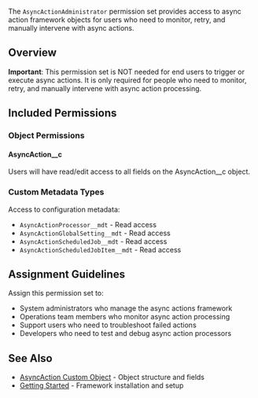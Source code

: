 The `AsyncActionAdministrator` permission set provides access to async action framework objects for users who need to monitor, retry, and manually intervene with async actions.

## Overview

**Important**: This permission set is NOT needed for end users to trigger or execute async actions. It is only required for people who need to monitor, retry, and manually intervene with async action processing.

## Included Permissions

### Object Permissions

#### AsyncAction\_\_c

Users will have read/edit access to all fields on the AsyncAction\_\_c object.

### Custom Metadata Types

Access to configuration metadata:

-   `AsyncActionProcessor__mdt` - Read access
-   `AsyncActionGlobalSetting__mdt` - Read access
-   `AsyncActionScheduledJob__mdt` - Read access
-   `AsyncActionScheduledJobItem__mdt` - Read access

## Assignment Guidelines

Assign this permission set to:

-   System administrators who manage the async actions framework
-   Operations team members who monitor async action processing
-   Support users who need to troubleshoot failed actions
-   Developers who need to test and debug async action processors

## See Also

-   [AsyncAction Custom Object](./AsyncAction-Custom-Object) - Object structure and fields
-   [Getting Started](./Getting-Started) - Framework installation and setup
